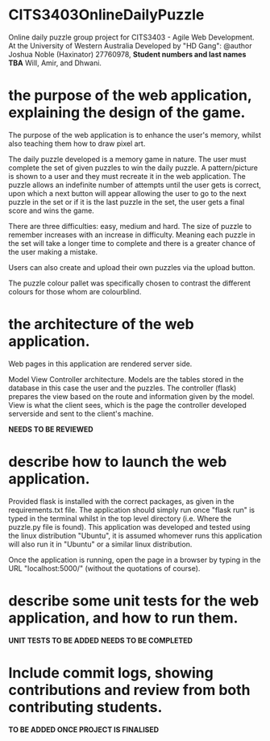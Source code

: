 # CITS3403OnlineDailyPuzzle

Online daily puzzle group project for CITS3403 - Agile Web Development.
At the University of Western Australia
Developed by "HD Gang":
@author
Joshua Noble (Haxinator) 27760978,
**Student numbers and last names TBA**
Will,
Amir,
and Dhwani.

# the purpose of the web application, explaining the design of the game.

The purpose of the web application is to enhance the user's memory, whilst also teaching them how to draw pixel art.

The daily puzzle developed is a memory game in nature. The user must complete the set of given puzzles to win the daily puzzle. A pattern/picture is shown to a user and they must recreate it in the web application. The puzzle allows an indefinite number of attempts until the user gets is correct, upon which a next button will appear allowing the user to go to the next puzzle in the set or if it is the last puzzle in the set, the user gets a final score and wins the game.

There are three difficulties: easy, medium and hard. The size of puzzle to remember increases with an increase in difficulty. Meaning each puzzle in the set will take a longer time to complete and there is a greater chance of the user making a mistake.

Users can also create and upload their own puzzles via the upload button.

The puzzle colour pallet was specifically chosen to contrast the different colours for those whom are colourblind.

# the architecture of the web application.

Web pages in this application are rendered server side.

Model View Controller architecture.
Models are the tables stored in the database in this case the user and the puzzles.
The controller (flask) prepares the view based on the route and information given by the model.
View is what the client sees, which is the page the controller developed serverside and sent to the client's machine.

**NEEDS TO BE REVIEWED**

# describe how to launch the web application.

Provided flask is installed with the correct packages, as given in the requirements.txt file. The application should simply run once "flask run"
is typed in the terminal whilst in the top level directory (i.e. Where the puzzle.py file is found). This application was developed and tested using the linux distribution "Ubuntu", it is assumed whomever runs this application will also run it in "Ubuntu" or a similar linux distribution.

Once the application is running, open the page in a browser by typing in the URL "localhost:5000/" (without the quotations of course).

# describe some unit tests for the web application, and how to run them.

**UNIT TESTS TO BE ADDED**
**NEEDS TO BE COMPLETED**

# Include commit logs, showing contributions and review from both contributing students.

**TO BE ADDED ONCE PROJECT IS FINALISED**
